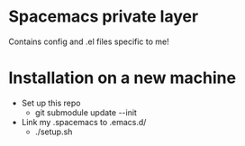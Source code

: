 # Spacemacs private layer

Contains config and .el files specific to me!

# Installation on a new machine
- Set up this repo
  - git submodule update --init
- Link my .spacemacs to .emacs.d/
  - ./setup.sh
